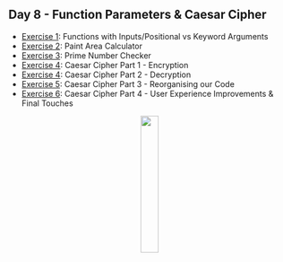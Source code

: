 ## Day 8 - Function Parameters & Caesar Cipher

- [Exercise 1](https://github.com/Sissaz/python-100-days/blob/main/day-01-100/day08/functions-positional-arguments.ipynb): Functions with Inputs/Positional vs Keyword Arguments
- [Exercise 2](https://github.com/Sissaz/python-100-days/blob/main/day-01-100/day08/paint-area-calculator.ipynb): Paint Area Calculator
- [Exercise 3](https://github.com/Sissaz/python-100-days/blob/main/day-01-100/day08/prime-number-checker.ipynb): Prime Number Checker
- [Exercise 4](https://github.com/Sissaz/python-100-days/blob/main/day-01-100/day08/caesar-cipher-part-1-encryption.ipynb): Caesar Cipher Part 1 - Encryption
- [Exercise 4](https://github.com/Sissaz/python-100-days/blob/main/day-01-100/day08/caesar-cipher-part-2-decryption.ipynb): Caesar Cipher Part 2 - Decryption
- [Exercise 5](https://github.com/Sissaz/python-100-days/blob/main/day-01-100/day08/caesar-cipher-part-3-reorganising-our-code.ipynb): Caesar Cipher Part 3 - Reorganising our Code
- [Exercise 6](https://github.com/Sissaz/python-100-days/blob/main/day-01-100/day08/caesar-cipher-part-4-user-experience-improvements.ipynb): Caesar Cipher Part 4 - User Experience Improvements & Final Touches

<div align="center">
<a href="https://github.com/Sissaz" > <img width="25%"  src="https://cdn.discordapp.com/attachments/589442956021465142/971192953840222258/Sissasz.png" /></a>
</div>

